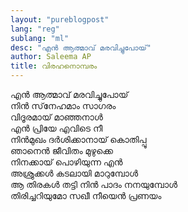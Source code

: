 ```yaml
---
layout: "pureblogpost"
lang: "reg"
sublang: "ml"
desc: "എന്‍ ആത്മാവ്‌ മരവിച്ചുപോയ്‌"
author: Saleema AP
title: വിരഹനൊമ്പരം
---
```


എന്‍ ആത്മാവ്‌ മരവിച്ചുപോയ്‌<br/>
നിന്‍ സ്‌നേഹമാം സാഗരം<br/>
വിദൂരമായ്‌ മാഞ്ഞനാള്‍<br/>
എന്‍ പ്രിയേ എവിടെ നീ	<br/>
നിന്‍മുഖം ദര്‍ശിക്കാനായ്‌ കൊതിപ്പൂ<br/>
ഞാനെന്‍ ജീവിതം മുഴുക്കെ<br/>
നിനക്കായ്‌ പൊഴിയുന്ന എന്‍<br/>
അശ്രുക്കള്‍ കടലായി മാറുമ്പോള്‍<br/>
ആ തിരകള്‍ തട്ടി നിന്‍ പാദം നനയുമ്പോള്‍<br/>
തിരിച്ചറിയുമോ സഖീ നീയെന്‍ പ്രണയം<br/>
